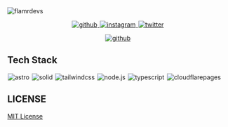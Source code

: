 <picture>
  <source media="(prefers-color-scheme: dark)" srcset="https://flamrdevs.pages.dev/svgs/1920x1080-svg-dark.svg">
  <img alt="flamrdevs" src="https://flamrdevs.pages.dev/svgs/1920x1080-svg-light.svg">
</picture>

<p align="center">
  <a title="github" href="https://github.com/flamrdevs">
    <picture>
      <source media="(prefers-color-scheme: dark)" srcset="https://flamrdevs.cyclic.app/core/icon-button?theme=dark&icon=github">
      <img alt="github" src="https://flamrdevs.cyclic.app/core/icon-button?theme=light&icon=github" hspace="1">
    </picture>
  </a>
  <a title="instagram" href="https://instagram.com/flamrdevs">
    <picture>
      <source media="(prefers-color-scheme: dark)" srcset="https://flamrdevs.cyclic.app/core/icon-button?theme=dark&icon=instagram">
      <img alt="instagram" src="https://flamrdevs.cyclic.app/core/icon-button?theme=light&icon=instagram" hspace="1">
    </picture>
  </a>
  <a title="twitter" href="https://twitter.com/flamrdevs">
    <picture>
      <source media="(prefers-color-scheme: dark)" srcset="https://flamrdevs.cyclic.app/core/icon-button?theme=dark&icon=twitter">
      <img alt="twitter" src="https://flamrdevs.cyclic.app/core/icon-button?theme=light&icon=twitter" hspace="1">
    </picture>
  </a>
</p>

<p align="center">
  <a title="website" href="https://flamrdevs.vercel.app">
    <picture>
      <source media="(prefers-color-scheme: dark)" srcset="https://flamrdevs.cyclic.app/core/button?theme=dark&text=website">
      <img alt="github" src="https://flamrdevs.cyclic.app/core/button?theme=light&text=website" hspace="1">
    </picture>
  </a>
</p>

## Tech Stack

<p align="left">
  <picture title="astro">
    <source media="(prefers-color-scheme: dark)" srcset="https://flamrdevs.cyclic.app/core/icon-button?theme=dark&icon=astro">
    <img alt="astro" src="https://flamrdevs.cyclic.app/core/icon-button?theme=light&icon=astro" hspace="1">
  </picture>
  <picture title="solid">
    <source media="(prefers-color-scheme: dark)" srcset="https://flamrdevs.cyclic.app/core/icon-button?theme=dark&icon=solid">
    <img alt="solid" src="https://flamrdevs.cyclic.app/core/icon-button?theme=light&icon=solid" hspace="1">
  </picture>
  <picture title="tailwindcss">
    <source media="(prefers-color-scheme: dark)" srcset="https://flamrdevs.cyclic.app/core/icon-button?theme=dark&icon=tailwindcss">
    <img alt="tailwindcss" src="https://flamrdevs.cyclic.app/core/icon-button?theme=light&icon=tailwindcss" hspace="1">
  </picture>
  <picture title="node.js">
    <source media="(prefers-color-scheme: dark)" srcset="https://flamrdevs.cyclic.app/core/icon-button?theme=dark&icon=node.js">
    <img alt="node.js" src="https://flamrdevs.cyclic.app/core/icon-button?theme=light&icon=node.js" hspace="1">
  </picture>
  <picture title="typescript">
    <source media="(prefers-color-scheme: dark)" srcset="https://flamrdevs.cyclic.app/core/icon-button?theme=dark&icon=typescript">
    <img alt="typescript" src="https://flamrdevs.cyclic.app/core/icon-button?theme=light&icon=typescript" hspace="1">
  </picture>
  <picture title="cloudflarepages">
    <source media="(prefers-color-scheme: dark)" srcset="https://flamrdevs.cyclic.app/core/icon-button?theme=dark&icon=cloudflarepages">
    <img alt="cloudflarepages" src="https://flamrdevs.cyclic.app/core/icon-button?theme=light&icon=cloudflarepages" hspace="1">
  </picture>
</p>

## LICENSE

[MIT License](./LICENSE)
